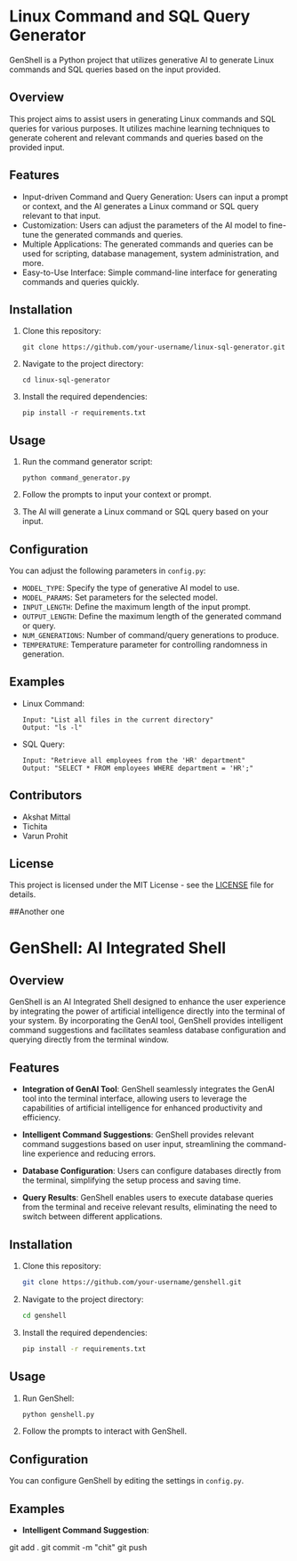 # Linux Command and SQL Query Generator

GenShell is a Python project that utilizes generative AI to generate Linux commands and SQL queries based on the input provided.
## Overview

This project aims to assist users in generating Linux commands and SQL queries for various purposes. It utilizes machine learning techniques to generate coherent and relevant commands and queries based on the provided input.

## Features

- Input-driven Command and Query Generation: Users can input a prompt or context, and the AI generates a Linux command or SQL query relevant to that input.
- Customization: Users can adjust the parameters of the AI model to fine-tune the generated commands and queries.
- Multiple Applications: The generated commands and queries can be used for scripting, database management, system administration, and more.
- Easy-to-Use Interface: Simple command-line interface for generating commands and queries quickly.

## Installation

1. Clone this repository:

    ```
    git clone https://github.com/your-username/linux-sql-generator.git
    ```

2. Navigate to the project directory:

    ```
    cd linux-sql-generator
    ```

3. Install the required dependencies:

    ```
    pip install -r requirements.txt
    ```

## Usage

1. Run the command generator script:

    ```
    python command_generator.py
    ```

2. Follow the prompts to input your context or prompt.

3. The AI will generate a Linux command or SQL query based on your input.

## Configuration

You can adjust the following parameters in `config.py`:

- `MODEL_TYPE`: Specify the type of generative AI model to use.
- `MODEL_PARAMS`: Set parameters for the selected model.
- `INPUT_LENGTH`: Define the maximum length of the input prompt.
- `OUTPUT_LENGTH`: Define the maximum length of the generated command or query.
- `NUM_GENERATIONS`: Number of command/query generations to produce.
- `TEMPERATURE`: Temperature parameter for controlling randomness in generation.

## Examples

- Linux Command:
  
  ```
  Input: "List all files in the current directory"
  Output: "ls -l"
  ```

- SQL Query:

  ```
  Input: "Retrieve all employees from the 'HR' department"
  Output: "SELECT * FROM employees WHERE department = 'HR';"
  ```

## Contributors

- Akshat Mittal
- Tichita
- Varun Prohit

## License

This project is licensed under the MIT License - see the [LICENSE](LICENSE) file for details.



##Another one

# GenShell: AI Integrated Shell

## Overview

GenShell is an AI Integrated Shell designed to enhance the user experience by integrating the power of artificial intelligence directly into the terminal of your system. By incorporating the GenAI tool, GenShell provides intelligent command suggestions and facilitates seamless database configuration and querying directly from the terminal window.

## Features

- **Integration of GenAI Tool**: GenShell seamlessly integrates the GenAI tool into the terminal interface, allowing users to leverage the capabilities of artificial intelligence for enhanced productivity and efficiency.

- **Intelligent Command Suggestions**: GenShell provides relevant command suggestions based on user input, streamlining the command-line experience and reducing errors.

- **Database Configuration**: Users can configure databases directly from the terminal, simplifying the setup process and saving time.

- **Query Results**: GenShell enables users to execute database queries from the terminal and receive relevant results, eliminating the need to switch between different applications.

## Installation

1. Clone this repository:

    ```bash
    git clone https://github.com/your-username/genshell.git
    ```

2. Navigate to the project directory:

    ```bash
    cd genshell
    ```

3. Install the required dependencies:

    ```bash
    pip install -r requirements.txt
    ```

## Usage

1. Run GenShell:

    ```bash
    python genshell.py
    ```

2. Follow the prompts to interact with GenShell.

## Configuration

You can configure GenShell by editing the settings in `config.py`.

## Examples

- **Intelligent Command Suggestion**:


git add .
git commit -m "chit"
git push

  


